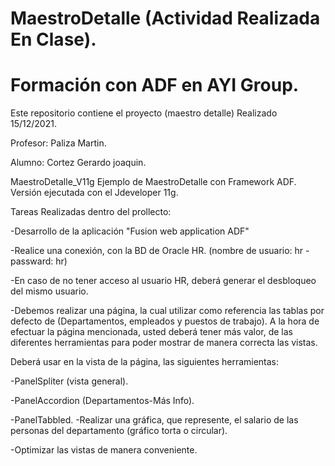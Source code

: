 # MaestroDetalle (Actividad Realizada En Clase).

# Formación con ADF en AYI Group.



Este repositorio contiene el proyecto (maestro detalle)  Realizado 15/12/2021.


Profesor: Paliza Martin.

Alumno: Cortez Gerardo joaquin.

MaestroDetalle_V11g Ejemplo de MaestroDetalle con Framework ADF.
Versión ejecutada con el Jdeveloper 11g.

Tareas Realizadas dentro del prollecto:

-Desarrollo de la aplicación "Fusion web application ADF"

-Realice una conexión, con la BD de Oracle HR. (nombre de usuario: hr - passward: hr)

-En caso de no tener acceso al usuario HR, deberá generar el desbloqueo del mismo usuario.

-Debemos realizar una página, la cual utilizar como referencia las tablas por defecto de (Departamentos, empleados y puestos de trabajo). A la hora de efectuar la página mencionada, usted deberá tener más valor, de las diferentes herramientas para poder mostrar de manera correcta las vistas.

Deberá usar en la vista de la página, las siguientes herramientas:

-PanelSpliter (vista general).

-PanelAccordion (Departamentos-Más Info).

-PanelTabbled. -Realizar una gráfica, que represente, el salario de las personas del departamento (gráfico torta o circular).

-Optimizar las vistas de manera conveniente.
